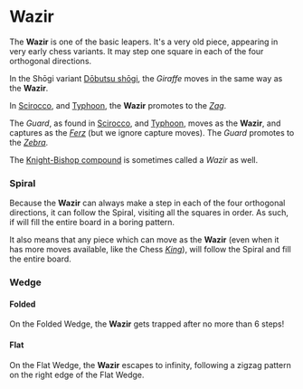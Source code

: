 # Wazir

The **Wazir** is one of the basic leapers. It's a very old piece, appearing
in very early chess variants. It may step one square in each of the
four orthogonal directions.

In the Sh&#x14d;gi variant [D&#x14d;butsu sh&#x14d;gi](#wiki:Dobutsu_shogi),
the *Giraffe* moves in the same way as the **Wazir**.

In [Scirocco](#chess-v:rules/scirocco), and
[Typhoon](#chess-v:rules/typhoon-revised), the **Wazir** promotes
to the [*Zag*](modern_elephant.html?piece=zag).

The *Guard*, as found in [Scirocco](#chess-v:rules/scirocco), and 
[Typhoon](#chess-v:rules/typhoon-revised), moves as
the **Wazir**, and captures as the [*Ferz*](ferz.html) (but we
ignore capture moves). The *Guard* promotes to the [*Zebra*](zebra.html).

The [Knight-Bishop compound](archbishop.html) is sometimes called a
*Wazir* as well.

### Spiral

Because the **Wazir** can always make a step in each of the four orthogonal
directions, it can follow the Spiral, visiting all the squares in order.
As such, if will fill the entire board in a boring pattern.

It also means that any piece which can move as the **Wazir** (even when
it has more moves available, like the Chess [*King*](king.html)), will
follow the Spiral and fill the entire board.

### Wedge

#### Folded

On the Folded Wedge, the **Wazir** gets trapped after no more than 6 steps!

#### Flat

On the Flat Wedge, the **Wazir** escapes to infinity, following a zigzag
pattern on the right edge of the Flat Wedge.
